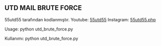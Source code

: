 ## **UTD MAIL BRUTE FORCE**
55utd55 tarafından kodlanmıştır.
Youtube: [55utd55](https://youtube.com/55utd55)
Instagram: [55utd55.php](https://instagram.com/55utd55.php)

Usage:
python utd_brute_force.py

Kullanımı:
python utd_brute_force.py
